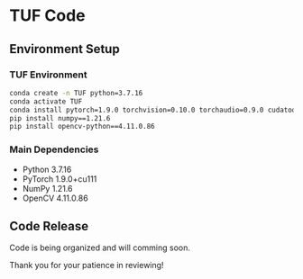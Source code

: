 # TUF Code

## Environment Setup

### TUF Environment

```bash
conda create -n TUF python=3.7.16
conda activate TUF    
conda install pytorch=1.9.0 torchvision=0.10.0 torchaudio=0.9.0 cudatoolkit=11.1 -c pytorch -c nvidia
pip install numpy==1.21.6
pip install opencv-python==4.11.0.86
```

### Main Dependencies
- Python 3.7.16
- PyTorch 1.9.0+cu111
- NumPy 1.21.6
- OpenCV 4.11.0.86

## Code Release

Code is being organized and will comming soon.

Thank you for your patience in reviewing!

